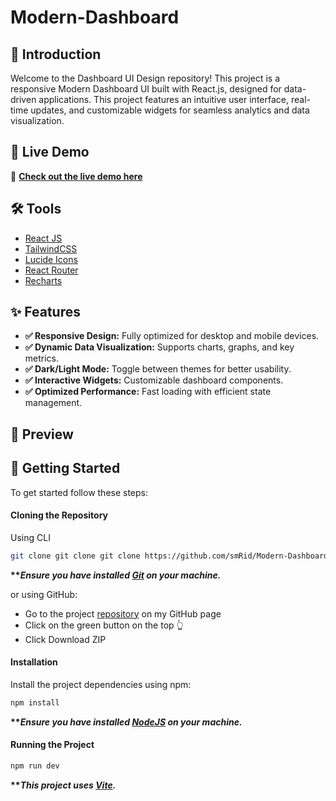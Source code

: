 # Modern-Dashboard


## <a name="introduction">💬 Introduction</a>

Welcome to the Dashboard UI Design repository! This project is a responsive Modern Dashboard UI built with React.js, designed for data-driven applications. This project features an intuitive user interface, real-time updates, and customizable widgets for seamless analytics and data visualization.

## 🎯 Live Demo  
🔗 **[Check out the live demo here](https://modern-dashboard-seven.vercel.app/)**  

## <a name="tools">🛠️ Tools</a>

-   [React JS](https://react.dev)
-   [TailwindCSS](https://tailwindcss.com/)
-   [Lucide Icons](https://lucide.dev/)
-   [React Router](https://reactrouter.com/en/main)
-   [Recharts](https://recharts.org/en-US/)

## <a name="features">✨ Features</a>

-   **✅ Responsive Design:** Fully optimized for desktop and mobile devices.
-   **✅ Dynamic Data Visualization:** Supports charts, graphs, and key metrics.
-   **✅ Dark/Light Mode:** Toggle between themes for better usability.
-   **✅ Interactive Widgets:** Customizable dashboard components.
-   **✅ Optimized Performance:** Fast loading with efficient state management.

## <a name="preview">📸 Preview</a>


## <a name="getting-started">🚀 Getting Started</a>

To get started follow these steps:

#### Cloning the Repository

Using CLI

```bash
git clone git clone git clone https://github.com/smRid/Modern-Dashboard.git
```

**\*\*_Ensure you have installed [Git](https://git-scm.com) on your machine._**

or using GitHub:

-   Go to the project [repository](https://github.com/smRid/Modern-Dashboard.git) on my GitHub page
-   Click on the green button on the top 👆
-   Click Download ZIP

#### Installation

Install the project dependencies using npm:

```bash
npm install
```

**\*\*_Ensure you have installed [NodeJS](https://nodejs.org/en) on your machine._**

#### Running the Project

```bash
npm run dev
```

**\*\*_This project uses [Vite](https://vitejs.dev)._**

